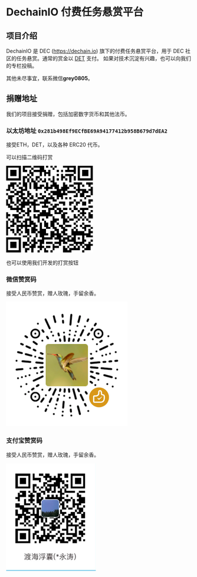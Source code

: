 # DechainIO 付费任务悬赏平台

## 项目介绍

DechainIO 是 DEC (https://dechain.io) 旗下的付费任务悬赏平台，用于 DEC 社区的任务悬赏。通常的赏金以 [DET](https://github.com/dececo/docs/blob/master/token/det/DET.md) 支付。
如果对技术沉淀有兴趣，也可以向我们的专栏投稿。

其他未尽事宜，联系微信**grey0805**。

## 捐赠地址

我们的项目接受捐赠，包括加密数字货币和其他法币。

### 以太坊地址 `0x281b498Ef9ECfBE69A94177412b958B679d7dEA2`
接受ETH，DET，以及各种 ERC20 代币。

可以扫描二维码打赏

![以太坊地址](ETH_donate.png)

也可以使用我们开发的打赏按钮

<script type="text/javascript" src="donate.js" charset="utf-8"></script>
<div id="token-donate-widget" data-token-address="0xf72da6e99b864e26e3a386f2cc6022882ecb1125" data-token-decimals="18" data-to-address="0x281b498Ef9ECfBE69A94177412b958B679d7dEA2" data-amounts="100,200,300,400,500"></div>

### 微信赞赏码
接受人民币赞赏，赠人玫瑰，手留余香。

![微信赞赏码](Wechat_donate.png)

### 支付宝赞赏码
接受人民币赞赏，赠人玫瑰，手留余香。

![支付宝赞赏码](Alipay_donate.png)
